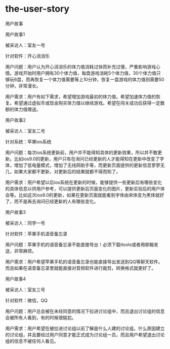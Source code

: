 # the-user-story
用户故事

用户故事1

被采访人：室友一号

针对软件：开心消消乐

用户问题：用户认为开心消消乐的体力值消耗过快而补充过慢，严重影响游戏心情。游戏开始时用户拥有30个体力值，每盘游戏消耗5个体力值，30个体力值只够玩6盘，而再恢复一个体力值需要等上10分钟，恢复一盘游戏的体力值则需要50分钟，非常漫长。

用户需求：用户有如下需求，希望增加游戏最初的体力值。希望加速体力值的恢复。希望通过虚拟币或现金购买体力值以继续游戏。希望在闯关成功后获得一定数额的体力值赠送。

用户故事2

被采访人：室友二号

针对系统：苹果ios系统

用户问题：每次ios系统更新前，用户并不能得知具体的更新效果，所以并不敢更新。比如ios9.0的更新，用户只有在询问已经更新的人才能得知在更新中改变了字体，增加了低电量模式，增加了无线网助手等，而更新页面提供的更新信息寥寥无几，如果大家都不更新，对更新后的结果就都不得而知了。

用户需求：用户希望以后ios系统在更新的时候，能够提供一些更新后有哪些变化的具体信息以供用户参考，可以提供更新后页面变化的图片，更新实验后的用户体会等。比如这次ios9.0的更新，如果在更新页面就能看到字体由宋体变为黑体就好了，而不是再去询问已经更新的人有哪些变化。

用户故事3

被采访人：同学一号

针对软件：苹果手机语音备忘录

用户问题：苹果手机的语音备忘录不能直接导出！必须下载itools或者用邮箱发送，非常麻烦。

用户需求：用户希望苹果手机的语音备忘录也能直接导出发送到QQ等聊天软件。而且如果在语音备忘录里就能直接对音频软件进行裁剪，转换格式就更好了。

用户故事4

被采访人：室友三号

针对软件：微信，QQ

用户问题：用户总会被在未经同意的情况下拉进讨论组中，而且退出讨论组的信息会被所有人看到，有的时候很尴尬。

用户需求：用户希望在被拉进讨论组以前了解是什么人建的讨论组，什么原因建立的讨论组，并且要经过用户同意才能正式成为讨论组一员。而且用户希望退出讨论组的信息不被任何人看见。
